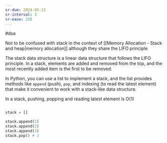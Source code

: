 ```yaml
---
sr-due: 2024-05-23
sr-interval: 3
sr-ease: 250
---
```


#dsa

Not to be confused with stack in the context of [[Memory Allocation - Stack and heap|memory allocation]] although they share the LIFO principle

The stack data structure is a linear data structure that follows the LIFO principle. In a stack, elements are added and removed from the top, and the most recently added item is the first to be removed.

In Python, you can use a list to implement a stack, and the list provides methods like `append` (push), `pop`, and indexing (to read the latest element) that make it convenient to work with a stack-like data structure.

In a stack, pushing, popping and reading latest element is O(1)

```python

stack = []

stack.append(1)
stack.append(2)
stack.append(3)
stack.pop() # 3
```

